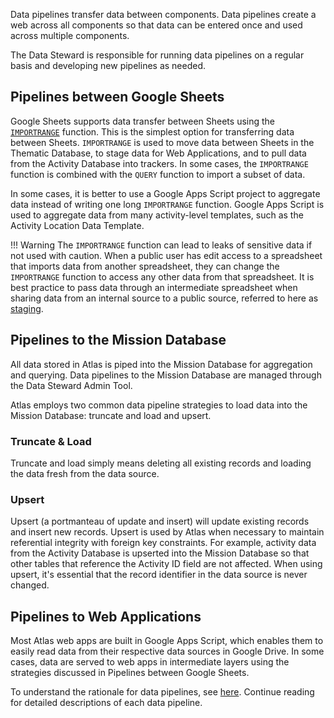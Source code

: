 Data pipelines transfer data between components. Data pipelines create a web across all components so that data can be entered once and used across multiple components.

The Data Steward is responsible for running data pipelines on a regular basis and developing new pipelines as needed. 

## Pipelines between Google Sheets

Google Sheets supports data transfer between Sheets using the [`IMPORTRANGE`](../../knowledge/base/importrange.md) function. This is the simplest option for transferring data between Sheets. `IMPORTRANGE` is used to move data between Sheets in the Thematic Database, to stage data for Web Applications, and to pull data from the Activity Database into trackers. In some cases, the `IMPORTRANGE` function is combined with the `QUERY` function to import a subset of data.

In some cases, it is better to use a Google Apps Script project to aggregate data instead of writing one long `IMPORTRANGE` function. Google Apps Script is used to aggregate data from many activity-level templates, such as the Activity Location Data Template.

!!! Warning
    The `IMPORTRANGE` function can lead to leaks of sensitive data if not used with caution. When a public user has edit access to a spreadsheet that imports data from another spreadsheet, they can change the `IMPORTRANGE` function to access any other data from that spreadsheet. It is best practice to pass data through an intermediate spreadsheet when sharing data from an internal source to a public source, referred to here as [staging](../../knowledge/base/staging-data.md).

## Pipelines to the Mission Database

All data stored in Atlas is piped into the Mission Database for aggregation and querying. Data pipelines to the Mission Database are managed through the Data Steward Admin Tool. 

Atlas employs two common data pipeline strategies to load data into the Mission Database: truncate and load and upsert.

### Truncate & Load

Truncate and load simply means deleting all existing records and loading the data fresh from the data source.

### Upsert

Upsert (a portmanteau of update and insert) will update existing records and insert new records. Upsert is used by Atlas when necessary to maintain referential integrity with foreign key constraints. For example, activity data from the Activity Database is upserted into the Mission Database so that other tables that reference the Activity ID field are not affected. When using upsert, it's essential that the record identifier in the data source is never changed.

## Pipelines to Web Applications

Most Atlas web apps are built in Google Apps Script, which enables them to easily read data from their respective data sources in Google Drive. In some cases, data are served to web apps in intermediate layers using the strategies discussed in Pipelines between Google Sheets.

To understand the rationale for data pipelines, see [here](../../knowledge/base/data-pipeline-rationale.md). Continue reading for detailed descriptions of each data pipeline.